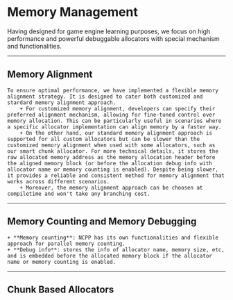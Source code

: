 # Memory Management

Having designed for game engine learning purposes, we focus on high performance and powerful debuggable allocators with special mechanism and functionalities.

---

## Memory Alignment
    To ensure optimal performance, we have implemented a flexible memory alignment strategy. It is designed to cater both customized and stardard memory alignment approach. 
        + For customized memory alignment, developers can specify their preferred alignment mechanism, allowing for fine-tuned control over memory allocation. This can be particularly useful in scenarios where a specific allocator implementation can align memory by a faster way.
        + On the other hand, our standard memory alignment approach is supported for all custom allocators but can be slower than the customized memory alignment when used with some allocators, such as our smart chunk allocator. For more technical details, it stores the raw allocated memory address as the memory allocation header before the aligned memory block (or before the allocation debug info with allocator name or memory counting is enabled). Despite being slower, it provides a reliable and consistent method for memory alignment that works across different scenarios.
        + Moreover, the memory alignment approach can be choosen at compiletime and won't take any branching cost.

---

## Memory Counting and Memory Debugging
    + **Memory counting**: NCPP has its own functionalities and flexible approach for parallel memory counting.
    + **Debug info**: stores the info of allocator name, memory size, etc, and is embedded before the allocated memory block if the allocator name or memory counting is enabled.

---

## Chunk Based Allocators
    